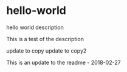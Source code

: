 # hello-world
hello world description

This is a test of the description

update to copy
update to copy2

This is an update to the readme - 2018-02-27
